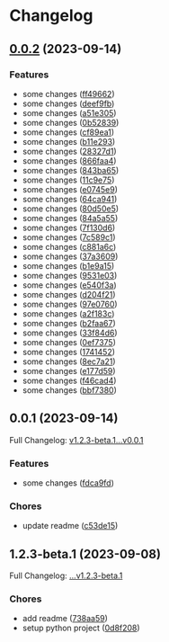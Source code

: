 # Changelog

## [0.0.2](https://github.com/DefinitelyATestOrg/sdk-python/compare/v0.0.1...v0.0.2) (2023-09-14)


### Features

* some changes ([ff49662](https://github.com/DefinitelyATestOrg/sdk-python/commit/ff4966285317415a7313e3bbfe6cba29a96a5624))
* some changes ([deef9fb](https://github.com/DefinitelyATestOrg/sdk-python/commit/deef9fb50b003a80793a68d54b1cd67b38d47c69))
* some changes ([a51e305](https://github.com/DefinitelyATestOrg/sdk-python/commit/a51e3050298737f3f71e3d2f644982f26572efc7))
* some changes ([0b52839](https://github.com/DefinitelyATestOrg/sdk-python/commit/0b528395ebeb36b275a07ada283ab5156e4101c3))
* some changes ([cf89ea1](https://github.com/DefinitelyATestOrg/sdk-python/commit/cf89ea10f44b757693ddc03e9d8460ca01e9af1a))
* some changes ([b11e293](https://github.com/DefinitelyATestOrg/sdk-python/commit/b11e2935de54aa0539ed28fb7c4f356dcfbc5620))
* some changes ([28327d1](https://github.com/DefinitelyATestOrg/sdk-python/commit/28327d1c0eff407c81cd6135086a3909978b4f88))
* some changes ([866faa4](https://github.com/DefinitelyATestOrg/sdk-python/commit/866faa46ac7d5571623d552d758c789293385537))
* some changes ([843ba65](https://github.com/DefinitelyATestOrg/sdk-python/commit/843ba65522b5e0af25b2ce3415b402b8d6f0a909))
* some changes ([11c9e75](https://github.com/DefinitelyATestOrg/sdk-python/commit/11c9e754b335bd66905fbc35b86dcebe054a4ce1))
* some changes ([e0745e9](https://github.com/DefinitelyATestOrg/sdk-python/commit/e0745e958838172e2b30cb3062895d4266911ee2))
* some changes ([64ca941](https://github.com/DefinitelyATestOrg/sdk-python/commit/64ca9418733eca9ee8436f3c64f96af14e06a9ca))
* some changes ([80d50e5](https://github.com/DefinitelyATestOrg/sdk-python/commit/80d50e572cc979868bb08a7d4f345da6b56b6671))
* some changes ([84a5a55](https://github.com/DefinitelyATestOrg/sdk-python/commit/84a5a55aaa31ffd72256ca1ae02a2414655d923a))
* some changes ([7f130d6](https://github.com/DefinitelyATestOrg/sdk-python/commit/7f130d61e1a97d31d537201e2027eeca21927238))
* some changes ([7c589c1](https://github.com/DefinitelyATestOrg/sdk-python/commit/7c589c1aee126db1abbd14633e8b6d6ecbd8a1d4))
* some changes ([c881a6c](https://github.com/DefinitelyATestOrg/sdk-python/commit/c881a6cc7a81f5b23e8cca2a0aa8021f6e0999ac))
* some changes ([37a3609](https://github.com/DefinitelyATestOrg/sdk-python/commit/37a3609c4ee950a2836d8a21e999f48d5cddeb5b))
* some changes ([b1e9a15](https://github.com/DefinitelyATestOrg/sdk-python/commit/b1e9a1507aba398af4ddd74799d2072078c9b47b))
* some changes ([9531e03](https://github.com/DefinitelyATestOrg/sdk-python/commit/9531e0327ee1fbd9e8754363767992f6e43f9dbb))
* some changes ([e540f3a](https://github.com/DefinitelyATestOrg/sdk-python/commit/e540f3a33176340aa234650ac88e6e5bc4db28df))
* some changes ([d204f21](https://github.com/DefinitelyATestOrg/sdk-python/commit/d204f218bbd2afbb70311ebefa2adc5e09c2639b))
* some changes ([97e0760](https://github.com/DefinitelyATestOrg/sdk-python/commit/97e0760c03a61092e87439af7bc82f5e3cd556df))
* some changes ([a2f183c](https://github.com/DefinitelyATestOrg/sdk-python/commit/a2f183ce86de42312a62ff4977c388ca74d1be13))
* some changes ([b2faa67](https://github.com/DefinitelyATestOrg/sdk-python/commit/b2faa67955a5feb4a0d0990664315f171d85bc2e))
* some changes ([33f84d6](https://github.com/DefinitelyATestOrg/sdk-python/commit/33f84d6b652251af425a4132c6b55ebf294c98e2))
* some changes ([0ef7375](https://github.com/DefinitelyATestOrg/sdk-python/commit/0ef73753561982d6d491ee2a148ad273185aa42b))
* some changes ([1741452](https://github.com/DefinitelyATestOrg/sdk-python/commit/1741452fb855d756290b624532579e2045903bc7))
* some changes ([8ec7a21](https://github.com/DefinitelyATestOrg/sdk-python/commit/8ec7a216b628bd74e6a1b6877333ed5e73e84f21))
* some changes ([e177d59](https://github.com/DefinitelyATestOrg/sdk-python/commit/e177d59706b9d58fcc1d2ac8bcf54ded52976246))
* some changes ([f46cad4](https://github.com/DefinitelyATestOrg/sdk-python/commit/f46cad47586bce6f47b9182620d632d06afd8a4b))
* some changes ([bbf7380](https://github.com/DefinitelyATestOrg/sdk-python/commit/bbf7380731bee6872e56ae279f21983c372aec3f))

## 0.0.1 (2023-09-14)

Full Changelog: [v1.2.3-beta.1...v0.0.1](https://github.com/DefinitelyATestOrg/sdk-python/compare/v1.2.3-beta.1...v0.0.1)

### Features

* some changes ([fdca9fd](https://github.com/DefinitelyATestOrg/sdk-python/commit/fdca9fd8a591680703f734db51807d4d9ddf9c92))


### Chores

* update readme ([c53de15](https://github.com/DefinitelyATestOrg/sdk-python/commit/c53de1524b8d68bd98d55ce48a17b735061bb24d))

## 1.2.3-beta.1 (2023-09-08)

Full Changelog: [...v1.2.3-beta.1](https://github.com/DefinitelyATestOrg/sdk-python/compare/...v1.2.3-beta.1)

### Chores

* add readme ([738aa59](https://github.com/DefinitelyATestOrg/sdk-python/commit/738aa5985f450499e76b37b7d333f08b4a071bab))
* setup python project ([0d8f208](https://github.com/DefinitelyATestOrg/sdk-python/commit/0d8f2080a44aa8ac1694fd9a27bac4391e5a4cb1))
